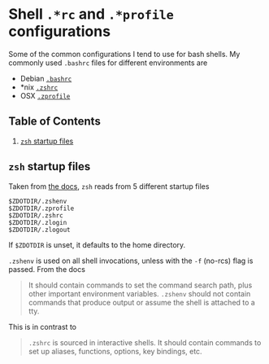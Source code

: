 # Shell `.*rc` and `.*profile` configurations

Some of the common configurations I tend to use for bash shells. My commonly used `.bashrc` files for different environments are 

- Debian [`.bashrc`](https://github.com/furges/notes/blob/master/src/configurations/debian.bashrc.sh)
- \*nix [`.zshrc`](https://github.com/furges/notes/blob/master/src/configurations/nix.zshrc.sh)
- OSX [`.zprofile`](https://github.com/furges/notes/blob/master/src/configurations/osx.zprofile.sh)

<!--BEGIN TOC-->
## Table of Contents
1. [`zsh` startup files](#zsh-startup-files)

<!--END TOC-->

## `zsh` startup files
Taken from [the docs](https://zsh.sourceforge.io/Intro/intro_3.html), `zsh` reads from 5 different startup files
```
$ZDOTDIR/.zshenv
$ZDOTDIR/.zprofile
$ZDOTDIR/.zshrc
$ZDOTDIR/.zlogin
$ZDOTDIR/.zlogout
```

If `$ZDOTDIR` is unset, it defaults to the home directory.

`.zshenv` is used on all shell invocations, unless with the `-f` (no-rcs) flag is passed. From the docs
> It should contain commands to set the command search path, plus other important environment variables. `.zshenv` should not contain commands that produce output or assume the shell is attached to a tty.

This is in contrast to
> `.zshrc` is sourced in interactive shells. It should contain commands to set up aliases, functions, options, key bindings, etc. 